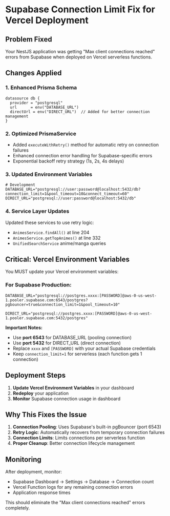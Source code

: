 # Supabase Connection Limit Fix for Vercel Deployment

## Problem Fixed
Your NestJS application was getting "Max client connections reached" errors from Supabase when deployed on Vercel serverless functions.

## Changes Applied

### 1. Enhanced Prisma Schema
```prisma
datasource db {
  provider = "postgresql"
  url      = env("DATABASE_URL")
  directUrl = env("DIRECT_URL")  // Added for better connection management
}
```

### 2. Optimized PrismaService
- Added `executeWithRetry()` method for automatic retry on connection failures
- Enhanced connection error handling for Supabase-specific errors
- Exponential backoff retry strategy (1s, 2s, 4s delays)

### 3. Updated Environment Variables
```env
# Development
DATABASE_URL="postgresql://user:password@localhost:5432/db?connection_limit=1&pool_timeout=10&connect_timeout=60"
DIRECT_URL="postgresql://user:password@localhost:5432/db"
```

### 4. Service Layer Updates
Updated these services to use retry logic:
- `AnimesService.findAll()` at line 204
- `AnimesService.getTopAnimes()` at line 332
- `UnifiedSearchService` anime/manga queries

## Critical: Vercel Environment Variables

You MUST update your Vercel environment variables:

### For Supabase Production:
```
DATABASE_URL="postgresql://postgres.xxxx:[PASSWORD]@aws-0-us-west-1.pooler.supabase.com:6543/postgres?pgbouncer=true&connection_limit=1&pool_timeout=10"

DIRECT_URL="postgresql://postgres.xxxx:[PASSWORD]@aws-0-us-west-1.pooler.supabase.com:5432/postgres"
```

**Important Notes:**
- Use **port 6543** for DATABASE_URL (pooling connection)
- Use **port 5432** for DIRECT_URL (direct connection)
- Replace `xxxx` and `[PASSWORD]` with your actual Supabase credentials
- Keep `connection_limit=1` for serverless (each function gets 1 connection)

## Deployment Steps

1. **Update Vercel Environment Variables** in your dashboard
2. **Redeploy** your application
3. **Monitor** Supabase connection usage in dashboard

## Why This Fixes the Issue

1. **Connection Pooling**: Uses Supabase's built-in pgBouncer (port 6543)
2. **Retry Logic**: Automatically recovers from temporary connection failures  
3. **Connection Limits**: Limits connections per serverless function
4. **Proper Cleanup**: Better connection lifecycle management

## Monitoring

After deployment, monitor:
- Supabase Dashboard → Settings → Database → Connection count
- Vercel Function logs for any remaining connection errors
- Application response times

This should eliminate the "Max client connections reached" errors completely.